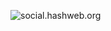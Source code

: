 ![social.hashweb.org](https://socialify.git.ci/omBratteng/social.hashweb.org/image?description=1&font=Source%20Code%20Pro&logo=https%3A%2F%2Fsocial.hashweb.org%2Fapple-touch-icon.png&pattern=Signal&theme=Dark)
